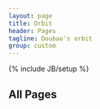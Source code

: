 ```yaml
---
layout: page
title: Orbit
header: Pages
tagline: Doubao's orbit
group: custom
---
```

{% include JB/setup %}

<h2>All Pages</h2>